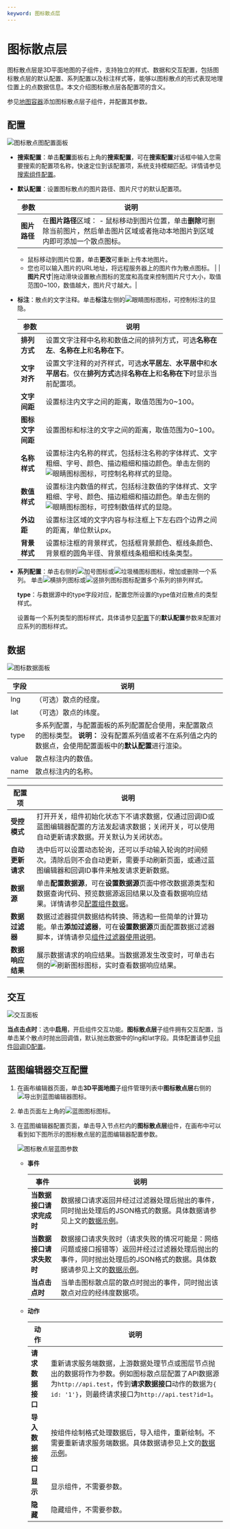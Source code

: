 ```yaml
---
keyword: 图标散点层
---
```


# 图标散点层

图标散点层是3D平面地图的子组件，支持独立的样式、数据和交互配置，包括图标散点层的默认配置、系列配置以及标注样式等，能够以图标散点的形式表现地理位置上的点数据信息。本文介绍图标散点层各配置项的含义。

参见[地图容器](/cn.zh-CN/组件指南/3D平面地图/地图容器.md)添加图标散点层子组件，并配置其参数。

## 配置

![图标散点图配置面板](https://static-aliyun-doc.oss-accelerate.aliyuncs.com/assets/img/zh-CN/4529216061/p183934.png)

-   **搜索配置**：单击**配置**面板右上角的**搜索配置**，可在**搜索配置**对话框中输入您需要搜索的配置项名称，快速定位到该配置项，系统支持模糊匹配。详情请参见[搜索组件配置](/cn.zh-CN/组件管理/搜索组件配置.md)。
-   **默认配置**：设置图标散点的图片路径、图片尺寸的默认配置项。

    |参数|说明|
    |--|--|
    |**图片路径**|在**图片路径**区域：    -   鼠标移动到图片位置，单击**删除**可删除当前图片，然后单击图片区域或者拖动本地图片到区域内即可添加一个散点图标。
    -   鼠标移动到图片位置，单击**更改**可重新上传本地图片。
    -   您也可以输入图片的URL地址，将远程服务器上的图片作为散点图标。 |
    |**图片尺寸**|拖动滑块设置散点图标的宽度和高度来控制图片尺寸大小，取值范围0~100，数值越大，图片尺寸越大。|

-   **标注**：散点的文字注释。单击**标注**左侧的![眼睛图标](https://static-aliyun-doc.oss-accelerate.aliyuncs.com/assets/img/zh-CN/7416559951/p89095.jpg)图标，可控制标注的显隐。

    |参数|说明|
    |--|--|
    |**排列方式**|设置文字注释中名称和数值之间的排列方式，可选**名称在左**、**名称在上**和**名称在下**。|
    |**文字对齐**|设置文字注释的对齐样式，可选**水平居左**、**水平居中**和**水平居右**。仅在**排列方式**选择**名称在上**和**名称在下**时显示当前配置项。|
    |**文字间距**|设置标注内文字之间的距离，取值范围为0~100。|
    |**图标文字间距**|设置图标和标注的文字之间的距离，取值范围为0~100。|
    |**名称样式**|设置标注内名称的样式，包括标注名称的字体样式、文字粗细、字号、颜色、描边粗细和描边颜色。单击左侧的![眼睛图标](https://static-aliyun-doc.oss-accelerate.aliyuncs.com/assets/img/zh-CN/7416559951/p89095.jpg)图标，可控制名称样式的显隐。|
    |**数值样式**|设置标注内数值的样式，包括标注数值的字体样式、文字粗细、字号、颜色、描边粗细和描边颜色。单击左侧的![眼睛图标](https://static-aliyun-doc.oss-accelerate.aliyuncs.com/assets/img/zh-CN/7416559951/p89095.jpg)图标，可控制数值样式的显隐。|
    |**外边距**|设置标注区域的文字内容与标注框上下左右四个边界之间的距离，单位默认px。|
    |**背景样式**|设置标注框的背景样式，包括框背景颜色、框线条颜色、背景框的圆角半径、背景框线条粗细和线条类型。|

-   **系列配置**：单击右侧的![加号图标](https://static-aliyun-doc.oss-accelerate.aliyuncs.com/assets/img/zh-CN/0201929951/p89097.jpg)或![垃圾桶图标](https://static-aliyun-doc.oss-accelerate.aliyuncs.com/assets/img/zh-CN/0201929951/p89098.jpg)图标，增加或删除一个系列。 单击![横排列图标](https://static-aliyun-doc.oss-accelerate.aliyuncs.com/assets/img/zh-CN/0201929951/p95437.jpg)或![竖排列图标](https://static-aliyun-doc.oss-accelerate.aliyuncs.com/assets/img/zh-CN/0201929951/p94077.jpg)图标配置多个系列的排列样式。

    **type**：与数据源中的type字段对应，配置您所设置的type值对应散点的类型样式。

    设置每一个系列类型的图标样式，具体请参见[配置](#section_qpk_c2z_mvv)下的**默认配置**参数来配置对应系列的图标样式。


## 数据

![图标数据面板](https://static-aliyun-doc.oss-accelerate.aliyuncs.com/assets/img/zh-CN/5529216061/p184032.png)

|字段|说明|
|--|--|
|lng|（可选）散点的经度。|
|lat|（可选）散点的纬度。|
|type|多系列配置，与配置面板的系列配置配合使用，来配置散点的图标类型。 **说明：** 没有配置系列值或者不在系列值之内的数据点，会使用配置面板中的**默认配置**进行渲染。 |
|value|散点标注内的数值。|
|name|散点标注内的名称。|

|配置项|说明|
|---|--|
|**受控模式**|打开开关，组件初始化状态下不请求数据，仅通过回调ID或蓝图编辑器配置的方法发起请求数据；关闭开关，可以使用自动更新请求数据。开关默认为关闭状态。|
|**自动更新请求**|选中后可以设置动态轮询，还可以手动输入轮询的时间频次。清除后则不会自动更新，需要手动刷新页面，或通过蓝图编辑器和回调ID事件来触发请求更新数据。|
|**数据源**|单击**配置数据源**，可在**设置数据源**页面中修改数据源类型和数据查询代码、预览数据源返回结果以及查看数据响应结果。详情请参见[配置组件数据](/cn.zh-CN/组件管理/配置组件数据.md)。|
|**数据过滤器**|数据过滤器提供数据结构转换、筛选和一些简单的计算功能。单击**添加过滤器**，可在**设置数据源**页面配置数据过滤器脚本，详情请参见[组件过滤器使用说明](/cn.zh-CN/组件管理/组件数据过滤器使用说明/使用方法.md)。|
|**数据响应结果**|展示数据请求的响应结果。当数据源发生改变时，可单击右侧的![刷新图标 ](https://static-aliyun-doc.oss-accelerate.aliyuncs.com/assets/img/zh-CN/0376703061/p89093.png)图标，实时查看数据响应结果。|

## 交互

![交互面板](https://static-aliyun-doc.oss-accelerate.aliyuncs.com/assets/img/zh-CN/5529216061/p184040.png)

**当点击点时**：选中**启用**，开启组件交互功能。**图标散点层**子组件拥有交互配置，当单击某个散点时抛出回调值，默认抛出数据中的lng和lat字段。具体配置请参见[组件回调ID配置](/cn.zh-CN/进阶技巧/配置数字翻牌器组件的回调ID.md)。

## 蓝图编辑器交互配置

1.  在画布编辑器页面，单击**3D平面地图**子组件管理列表中**图标散点层**右侧的![导出到蓝图编辑器](https://static-aliyun-doc.oss-accelerate.aliyuncs.com/assets/img/zh-CN/2434449951/p89089.jpg)图标。
2.  单击页面左上角的![蓝图图标](https://static-aliyun-doc.oss-accelerate.aliyuncs.com/assets/img/zh-CN/2434449951/p89087.jpg)图标。
3.  在蓝图编辑器配置页面，单击导入节点栏内的**图标散点层**组件，在画布中可以看到如下图所示的图标散点层的蓝图编辑器配置参数。

    ![图标散点层蓝图参数](https://static-aliyun-doc.oss-accelerate.aliyuncs.com/assets/img/zh-CN/5529216061/p184049.jpg)

    -   **事件**

        |事件|说明|
        |--|--|
        |**当数据接口请求完成时**|数据接口请求返回并经过过滤器处理后抛出的事件，同时抛出处理后的JSON格式的数据。具体数据请参见上文的[数据示例](#section_zme_xtj_v71)。|
        |**当数据接口请求失败时**|数据接口请求失败时（请求失败的情况可能是：网络问题或接口报错等）返回并经过过滤器处理后抛出的事件，同时抛出处理后的JSON格式的数据。具体数据请参见上文的[数据示例](#section_zme_xtj_v71)。|
        |**当点击点时**|当单击图标散点层的散点时抛出的事件，同时抛出该散点对应的经纬度数据项。|

    -   **动作**

        |动作|说明|
        |--|--|
        |**请求数据接口**|重新请求服务端数据，上游数据处理节点或图层节点抛出的数据将作为参数。例如图标散点层配置了API数据源为`http://api.test`，传到**请求数据接口**动作的数据为`{ id: '1'}`，则最终请求接口为`http://api.test?id=1`。|
        |**导入数据接口**|按组件绘制格式处理数据后，导入组件，重新绘制。不需要重新请求服务端数据。具体数据请参见上文的[数据示例](#section_zme_xtj_v71)。|
        |**显示**|显示组件，不需要参数。|
        |**隐藏**|隐藏组件，不需要参数。|


